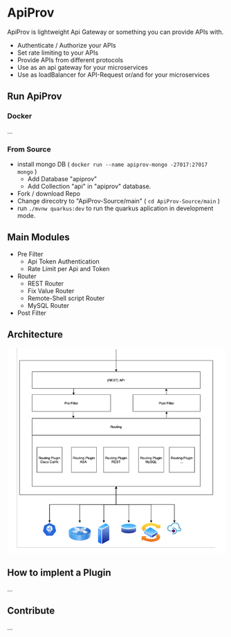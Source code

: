 # ApiProv

ApiProv is lightweight Api Gateway or something you can provide APIs with. 

* Authenticate / Authorize your APIs
* Set rate limiting to your APIs
* Provide APIs from different protocols
* Use as an api gateway for your microservices
* Use as loadBalancer for API-Request or/and for your microservices

## Run ApiProv
### Docker
...
### From Source
* install mongo DB ( `docker run --name apiprov-mongo -27017:27017 mongo` )
  * Add Database "apiprov"
  * Add Collection "api" in "apiprov" database.
* Fork / download Repo
* Change direcotry to "ApiProv-Source/main" ( `cd ApiProv-Source/main` )
* run `./mvnw quarkus:dev` to run the quarkus aplication in development mode.

## Main Modules
* Pre Filter
  * Api Token Authentication
  * Rate Limit per Api and Token
* Router
  * REST Router
  * Fix Value Router
  * Remote-Shell script Router
  * MySQL Router
* Post Filter

## Architecture
![Architecture](https://github.com/floriandulzky/ApiProv/blob/master/Documentation/ApiProvArchitecture.png?raw=true)

## How to implent a Plugin
...

## Contribute
...
